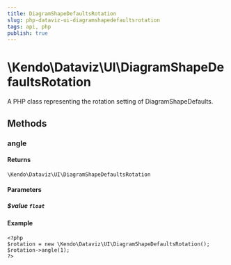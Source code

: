 ```yaml
---
title: DiagramShapeDefaultsRotation
slug: php-dataviz-ui-diagramshapedefaultsrotation
tags: api, php
publish: true
---
```


# \Kendo\Dataviz\UI\DiagramShapeDefaultsRotation

A PHP class representing the rotation setting of DiagramShapeDefaults.


## Methods

### angle


#### Returns
`\Kendo\Dataviz\UI\DiagramShapeDefaultsRotation`

#### Parameters

##### $value `float`



#### Example 
    <?php
    $rotation = new \Kendo\Dataviz\UI\DiagramShapeDefaultsRotation();
    $rotation->angle(1);
    ?>

